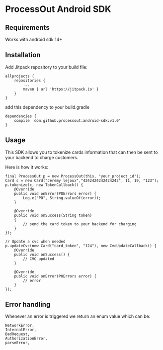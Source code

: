 # ProcessOut Android SDK


## Requirements
Works with android sdk 14+

## Installation

Add Jitpack repository to your build file:

```
allprojects {
    repositories {
        ...
        maven { url 'https://jitpack.io' }
    }
}
```

add this dependency to your build.gradle
```
dependencies {
    compile 'com.github.processout:android-sdk:v1.0'
}
```

## Usage

This SDK allows you to tokenize cards information that can then be sent to your backend
to charge customers.

Here is how it works:

```
final ProcessOut p = new ProcessOut(this, "your_project_id");
Card c = new Card("Jeremy lejoux","4242424242424242", 11, 19, "123");
p.tokenize(c, new TokenCallback() {
    @Override
    public void onError(POErrors error) {
        Log.e("PO", String.valueOf(error));
    }

    @Override
    public void onSuccess(String token)
    {
        // send the card token to your backend for charging
    }
});

// Update a cvc when needed
p.updateCvc(new Card("card_token", "124"), new CvcUpdateCallback() {
    @Override
    public void onSuccess() {
        // CVC updated
    }

    @Override
    public void onError(POErrors error) {
        // error
    }
});
```

## Error handling
Whenever an error is triggered we return an enum value which can be:

```
NetworkError,
InternalError,
BadRequest,
AuthorizationError,
parseError,
```

